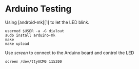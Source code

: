 # Arduino Testing

Using [android-mk][1] to let the LED blink.

```Shell
usermod $USER -a -G dialout
sudo install arduino-mk
make 
make upload
```

Use *screen* to connect to the Arduino board and control the LED

```Shell
screen /dev/ttyACM0 115200
```
